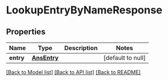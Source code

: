 # LookupEntryByNameResponse

## Properties
Name | Type | Description | Notes
------------ | ------------- | ------------- | -------------
**entry** | [**AnsEntry**](AnsEntry.md) |  | [default to null]

[[Back to Model list]](../README.md#documentation-for-models) [[Back to API list]](../README.md#documentation-for-api-endpoints) [[Back to README]](../README.md)


